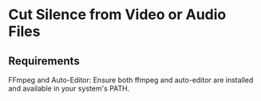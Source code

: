 # Cut Silence from Video or Audio Files


## Requirements

FFmpeg and Auto-Editor: Ensure both ffmpeg and auto-editor are installed and available in your system's PATH.
